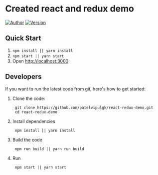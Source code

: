 # Created react and redux demo 

[![Author](https://img.shields.io/badge/Author-Vipul%20Patel-yellowgreen.svg)]()
[![Version](https://img.shields.io/badge/Version-0.0.1-red.svg)]()

## Quick Start
1. `npm install || yarn install`
2. `npm start || yarn start` 
3. Open <http://localhost:3000>

## Developers

If you want to run the latest code from git, here's how to get started:

1. Clone the code:

        git clone https://github.com/patelvipulgk/react-redux-demo.git
        cd react-redux-demo

2. Install dependencies

        npm install || yarn install

3. Build the code

        npm run build || yarn run build 

4. Run

        npm start || yarn start
